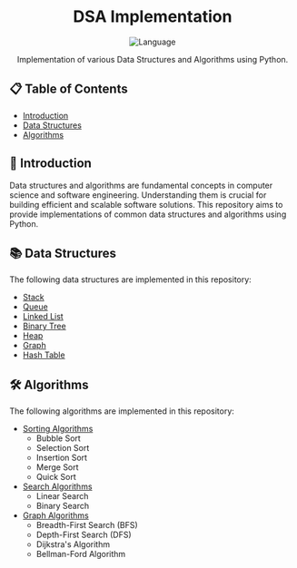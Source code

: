 <h1 align="center">DSA Implementation</h1>

<p align="center">
  <img src="https://img.shields.io/badge/language-python-blue.svg" alt="Language">
<!--   <img src="https://img.shields.io/github/license/yourusername/DSA-Implementation" alt="License"> -->
</p>

<p align="center">Implementation of various Data Structures and Algorithms using Python.</p>

## 📋 Table of Contents

- [Introduction](#introduction)
- [Data Structures](#data-structures)
- [Algorithms](#algorithms)

## 🚀 Introduction

Data structures and algorithms are fundamental concepts in computer science and software engineering. Understanding them is crucial for building efficient and scalable software solutions. This repository aims to provide implementations of common data structures and algorithms using Python.

## 📚 Data Structures

The following data structures are implemented in this repository:

- [Stack](#)
- [Queue](#)
- [Linked List](#)
- [Binary Tree](#)
- [Heap](#)
- [Graph](#)
- [Hash Table](#)

## 🛠 Algorithms

The following algorithms are implemented in this repository:

- [Sorting Algorithms](#)
  - Bubble Sort
  - Selection Sort
  - Insertion Sort
  - Merge Sort
  - Quick Sort
- [Search Algorithms](#)
  - Linear Search
  - Binary Search
- [Graph Algorithms](#)
  - Breadth-First Search (BFS)
  - Depth-First Search (DFS)
  - Dijkstra's Algorithm
  - Bellman-Ford Algorithm




